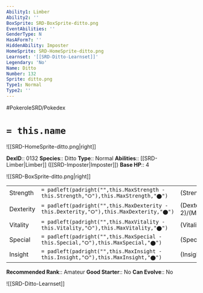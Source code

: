 ```yaml
---
Ability1: Limber
Ability2: ''
BoxSprite: SRD-BoxSprite-ditto.png
EventAbilities: ''
GenderType: N
HasAForm?: ''
HiddenAbility: Imposter
HomeSprite: SRD-HomeSprite-ditto.png
Learnset: '[[SRD-Ditto-Learnset]]'
Legendary: 'No'
Name: Ditto
Number: 132
Sprite: ditto.png
Type1: Normal
Type2: ''
---
```


#PokeroleSRD/Pokedex

# `= this.name`

![[SRD-HomeSprite-ditto.png|right]]

**DexID**:: 0132
**Species**:: Ditto
**Type**:: Normal
**Abilities**:: [[SRD-Limber|Limber]] ([[SRD-Imposter|Imposter]])
**Base HP**:: 4

![[SRD-BoxSprite-ditto.png|right]]

|           |                                                                                        |                                          |
| --------- | -------------------------------------------------------------------------------------- | ---------------------------------------- |
| Strength  | `= padleft(padright("",this.MaxStrength - this.Strength,"⭘"),this.MaxStrength,"⬤")`    | (Strength::2)/(MaxStrength::4)   |
| Dexterity | `= padleft(padright("",this.MaxDexterity - this.Dexterity,"⭘"),this.MaxDexterity,"⬤")` | (Dexterity:: 2)/(MaxDexterity::4) |
| Vitality  | `= padleft(padright("",this.MaxVitality - this.Vitality,"⭘"),this.MaxVitality,"⬤")`    | (Vitality::2)/(MaxVitality::4)   |
| Special   | `= padleft(padright("",this.MaxSpecial - this.Special,"⭘"),this.MaxSpecial,"⬤")`       | (Special::2)/(MaxSpecial::4)     |
| Insight   | `= padleft(padright("",this.MaxInsight - this.Insight,"⭘"),this.MaxInsight,"⬤")`       | (Insight::2)/(MaxInsight::4)     |

**Recommended Rank**:: Amateur
**Good Starter**:: No
**Can Evolve**:: No

![[SRD-Ditto-Learnset]]